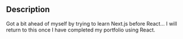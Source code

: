 ## Description

Got a bit ahead of myself by trying to learn Next.js before React... I will return to this once I have completed my portfolio using React.

